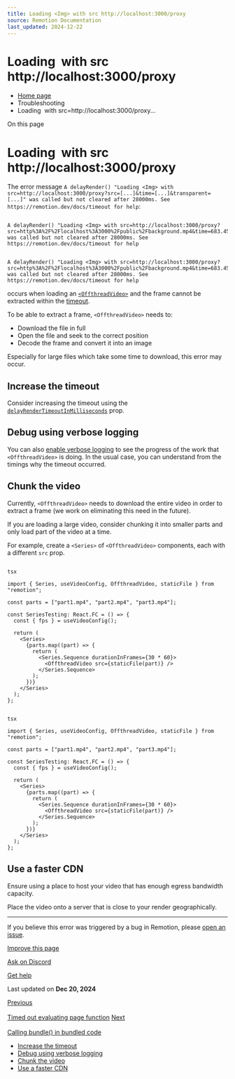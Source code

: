 ```yaml
---
title: Loading <Img> with src http://localhost:3000/proxy
source: Remotion Documentation
last_updated: 2024-12-22
---
```


# Loading <Img> with src http://localhost:3000/proxy

- [Home page](/)
- Troubleshooting
- Loading <Img> with src=http://localhost:3000/proxy...

On this page

# Loading <Img> with src http://localhost:3000/proxy

The error message `A delayRender() "Loading <Img> with src=http://localhost:3000/proxy?src=[...]&time=[...]&transparent=[...]" was called but not cleared after 28000ms. See https://remotion.dev/docs/timeout for help`:

```

A delayRender() "Loading <Img> with src=http://localhost:3000/proxy?src=http%3A%2F%2Flocalhost%3A3000%2Fpublic%2Fbackground.mp4&time=683.45&transparent=false" was called but not cleared after 28000ms. See https://remotion.dev/docs/timeout for help
```

```

A delayRender() "Loading <Img> with src=http://localhost:3000/proxy?src=http%3A%2F%2Flocalhost%3A3000%2Fpublic%2Fbackground.mp4&time=683.45&transparent=false" was called but not cleared after 28000ms. See https://remotion.dev/docs/timeout for help
```

occurs when loading an [`<OffthreadVideo>`](/docs/offthreadvideo) and the frame cannot be extracted within the [timeout](/docs/cli/render#--timeout).

To be able to extract a frame, `<OffthreadVideo>` needs to:

- Download the file in full
- Open the file and seek to the correct position
- Decode the frame and convert it into an image

Especially for large files which take some time to download, this error may occur.

## Increase the timeout [​](\#increase-the-timeout "Direct link to Increase the timeout")

Consider increasing the timeout using the [`delayRenderTimeoutInMilliseconds`](/docs/offthreadvideo/#delayrendertimeoutinmilliseconds) prop.

## Debug using verbose logging [​](\#debug-using-verbose-logging "Direct link to Debug using verbose logging")

You can also [enable verbose logging](/docs/troubleshooting/debug-failed-render) to see the progress of the work that `<OffthreadVideo>` is doing. In the usual case, you can understand from the timings why the timeout occurred.

## Chunk the video [​](\#chunk-the-video "Direct link to Chunk the video")

Currently, `<OffthreadVideo>` needs to download the entire video in order to extract a frame (we work on eliminating this need in the future).

If you are loading a large video, consider chunking it into smaller parts and only load part of the video at a time.

For example, create a `<Series>` of `<OffthreadVideo>` components, each with a different `src` prop.

```

tsx

import { Series, useVideoConfig, OffthreadVideo, staticFile } from "remotion";

const parts = ["part1.mp4", "part2.mp4", "part3.mp4"];

const SeriesTesting: React.FC = () => {
  const { fps } = useVideoConfig();

  return (
    <Series>
      {parts.map((part) => {
        return (
          <Series.Sequence durationInFrames={30 * 60}>
            <OffthreadVideo src={staticFile(part)} />
          </Series.Sequence>
        );
      })}
    </Series>
  );
};
```

```

tsx

import { Series, useVideoConfig, OffthreadVideo, staticFile } from "remotion";

const parts = ["part1.mp4", "part2.mp4", "part3.mp4"];

const SeriesTesting: React.FC = () => {
  const { fps } = useVideoConfig();

  return (
    <Series>
      {parts.map((part) => {
        return (
          <Series.Sequence durationInFrames={30 * 60}>
            <OffthreadVideo src={staticFile(part)} />
          </Series.Sequence>
        );
      })}
    </Series>
  );
};
```

## Use a faster CDN [​](\#use-a-faster-cdn "Direct link to Use a faster CDN")

Ensure using a place to host your video that has enough egress bandwidth capacity.

Place the video onto a server that is close to your render geographically.

* * *

If you believe this error was triggered by a bug in Remotion, please [open an issue](/docs/get-help).

[Improve this page](https://github.com/remotion-dev/remotion/edit/main/packages/docs/docs/troubleshooting/delay-render-proxy.mdx)

[Ask on Discord](https://remotion.dev/discord)

[Get help](/docs/get-help)

Last updated on **Dec 20, 2024**

[Previous\
\
Timed out evaluating page function](/docs/troubleshooting/timed-out-page-function) [Next\
\
Calling bundle() in bundled code](/docs/troubleshooting/bundling-bundle)

- [Increase the timeout](#increase-the-timeout)
- [Debug using verbose logging](#debug-using-verbose-logging)
- [Chunk the video](#chunk-the-video)
- [Use a faster CDN](#use-a-faster-cdn)
